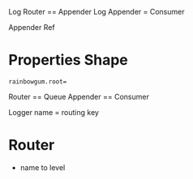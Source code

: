 

Log Router == Appender
Log Appender = Consumer

Appender Ref

# Properties Shape

```
rainbowgum.root=
```


Router == Queue
Appender == Consumer

Logger name = routing key


# Router

* name to level

